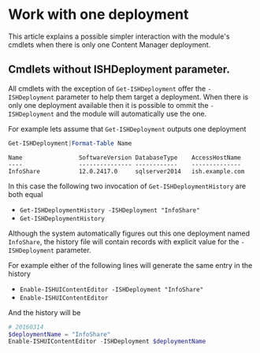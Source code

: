 ﻿# Work with one deployment
 
This article explains a possible simpler interaction with the module's cmdlets when there is only one Content Manager deployment.
 
## Cmdlets without ISHDeployment parameter. 

All cmdlets with the exception of `Get-ISHDeployment` offer the `-ISHDeployment` parameter to help them target a deployment. 
When there is only one deployment available then it is possible to ommit the `-ISHDeployment` and the module will automatically use the one.

For example lets assume that `Get-ISHDeployment` outputs one deployment

```powershell
Get-ISHDeployment|Format-Table Name
```

    Name                SoftwareVersion DatabaseType    AccessHostName                                
    ----                --------------- ------------    --------------                                
    InfoShare           12.0.2417.0     sqlserver2014   ish.example.com                               

In this case the following two invocation of `Get-ISHDeploymentHistory` are both equal

- `Get-ISHDeploymentHistory -ISHDeployment "InfoShare"`
- `Get-ISHDeploymentHistory`

Although the system automatically figures out this one deployment named `InfoShare`, the history file will contain records with explicit value for the `-ISHDeployment` parameter.

For example either of the following lines will generate the same entry in the history

- `Enable-ISHUIContentEditor -ISHDeployment "InfoShare"`
- `Enable-ISHUIContentEditor`

And the history will be

```powershell
# 20160314
$deploymentName = "InfoShare"
Enable-ISHUIContentEditor -ISHDeployment $deploymentName
```

